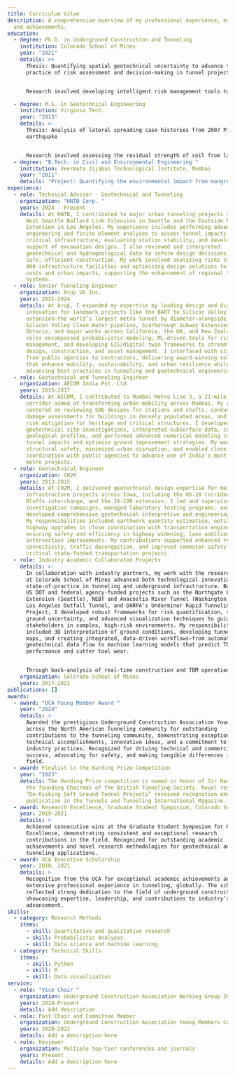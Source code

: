 ```yaml
---
title: Curriculum Vitae
description: A comprehensive overview of my professional experience, education,
  and achievements.
education:
  - degree: Ph.D. in Underground Construction and Tunneling
    institution: Colorado School of Mines
    year: "2021"
    details: >+
      Thesis: Quantifying spatial geotechnical uncertainty to advance the
      practice of risk assessment and decision-making in tunnel projects.


      Research involved developing intelligent risk management tools to improve knowledge of tunnel excavation environment and optimize decision-making for tunnel risk mitigation strategies.

  - degree: M.S. in Geotechnical Engineering
    institution: Virginia Tech.
    year: "2013"
    details: >-
      Thesis: Analysis of lateral spreading case histories from 2007 Pisco, Peru
      earthquake


      Research involved assessing the residual strength of soil from lateral spreading and strategies to enhance resilience against similar geotechnical hazards.
  - degree: "B.Tech. in Civil and Environmental Engineering "
    institution: Veermata Jijabai Technological Institute, Mumbai
    year: "2011"
    details: "Project: Quantifying the environmental impact from mangroves"
experience:
  - role: Technical Advisor - Geotechnical and Tunneling
    organization: "HNTB Corp. "
    years: 2024 - Present
    details: At HNTB, I contributed to major urban tunneling projects such as the
      West Seattle Ballard Link Extension in Seattle and the Eastside Phase 2
      Extension in Los Angeles. My experience includes performing advanced
      engineering and finite element analyses to assess tunnel impacts on
      critical infrastructure, evaluating station stability, and developing
      support of excavation designs. I also reviewed and interpreted
      geotechnical and hydrogeological data to inform design decisions, ensuring
      safe, efficient construction. My work involved analyzing risks to nearly
      800 infrastructure facilities and optimizing design solutions to minimize
      costs and urban impacts, supporting the enhancement of regional transit
      systems.
  - role: Senior Tunneling Engineer
    organization: Arup US Inc.
    years: 2021-2024
    details: At Arup, I expanded my expertise by leading design and digital
      innovation for landmark projects like the BART to Silicon Valley
      extension—the world’s largest metro tunnel by diameter—alongside the
      Silicon Valley Clean Water pipeline, Scarborough Subway Extension in
      Ontario, and major works across California, the UK, and New Zealand. My
      roles encompassed probabilistic modeling, ML-driven tools for risk
      management, and developing GIS/digital twin frameworks to streamline
      design, construction, and asset management. I interfaced with stakeholders
      from public agencies to contractors, delivering award-winning solutions
      that enhance mobility, sustainability, and urban resilience while
      advancing best practices in tunneling and geotechnical engineering.
  - role: Geotechnical and Tunneling Engineer
    organization: AECOM India Pvt. Ltd.
    years: 2015-2017
    details: At AECOM, I contributed to Mumbai Metro Line 3, a 21-mile underground
      corridor aimed at transforming urban mobility across Mumbai. My role
      centered on reviewing SOE designs for stations and shafts, conducting
      damage assessments for buildings in densely populated areas, and devising
      risk mitigation for heritage and critical structures. I developed
      geotechnical site investigations, interpreted subsurface data, created
      geological profiles, and performed advanced numerical modeling to assess
      tunnel impacts and optimize ground improvement strategies. My work ensured
      structural safety, minimized urban disruption, and enabled close
      coordination with public agencies to advance one of India’s most complex
      metro projects.
  - role: Geotechnical Engineer
    organization: CH2M
    years: 2013-2015
    details: At CH2M, I delivered geotechnical design expertise for major highway
      infrastructure projects across Iowa, including the US-20 corridor, Council
      Bluffs interchange, and the IA-100 extension. I led and supervised site
      investigation campaigns, managed laboratory testing programs, and
      developed comprehensive geotechnical interpretive and engineering reports.
      My responsibilities included earthwork quantity estimation, optimizing
      highway upgrades in close coordination with transportation engineers, and
      ensuring safety and efficiency in highway widening, lane additions, and
      intersection improvements. My contributions supported enhanced regional
      connectivity, traffic decongestion, and improved commuter safety for
      critical state-funded transportation projects.
  - role: Industry Academic Collaborated Projects
    details: >-
      In collaboration with industry partners, my work with the research group
      at Colorado School of Mines advanced both technological innovation and the
      state-of-practice in tunneling and underground infrastructure. Building on
      US DOT and federal agency-funded projects such as the Northgate Link
      Extension (Seattle), NEBT and Anacostia River Tunnel (Washington, D.C.),
      Los Angeles Outfall Tunnel, and DARPA’s Underminer Rapid Tunneling
      Project, I developed robust frameworks for risk quantification, spatial
      ground uncertainty, and advanced visualization techniques to guide
      stakeholders in complex, high-risk environments. My responsibilities
      included 3D interpretation of ground conditions, developing tunnel risk
      maps, and creating integrated, data-driven workflows—from automating
      geotechnical data flow to machine learning models that predict TBM
      performance and cutter tool wear.


      Through back-analysis of real-time construction and TBM operational data, I helped validate design assumptions and inform construction decision-making, ensuring proactive risk mitigation. My digital innovation work encompassed developing methodologies for integrating geostatistical predictions and geotechnical risk visualization into project planning, and designing site investigation strategies optimized for uncertainty and value. This collaboration not only delivered cutting-edge technical solutions to major infrastructure challenges, but also fostered vital knowledge transfer between academia and the tunneling industry, accelerating the application of research to real-world engineering practice.
    organization: Colorado School of Mines
    years: 2017-2021
publications: []
awards:
  - award: "UCA Young Member Award "
    year: "2024"
    details: >
      Awarded the prestigious Underground Construction Association Young Member
      across the North American Tunneling community for outstanding
      contributions to the tunneling community, demonstrating exceptional
      technical accomplishments, innovative ideas, and a commitment to improving
      industry practices. Recognized for driving technical and commercial
      success, advocating for safety, and making tangible differences in the
      field.
  - award: Finalist in the Harding Prize Competition
    year: "2023"
    details: The Harding Prize competition is named in honor of Sir Harold Harding,
      the founding Chairman of the British Tunneling Society. Novel research on
      “De-Risking Soft Ground Tunnel Projects” received recognition and a
      publication in the Tunnels and Tunneling International Magazine.
  - award: Research Excellence, Graduate Student Symposium, Colorado School of Mines
    year: 2019-2021
    details: >
      Achieved consecutive wins at the Graduate Student Symposium for Research
      Excellence, demonstrating consistent and exceptional research
      contributions in the field. Recognized for outstanding academic
      achievements and novel research methodologies for geotechnical and
      tunneling applications.
  - award: UCA Executive Scholarship
    year: 2018, 2021
    details: >
      Recognition from the UCA for exceptional academic achievements and
      extensive professional experience in tunneling, globally. The scholarship
      reflected strong dedication to the field of underground construction
      showcasing expertise, leadership, and contributions to industry’s
      advancement.
skills:
  - category: Research Methods
    items:
      - skill: Quantitative and qualitative research
      - skill: Probabilistic Analyses
      - skill: Data science and machine learning
  - category: Technical Skills
    items:
      - skill: Python
      - skill: R
      - skill: Data visualization
service:
  - role: "Vice Chair "
    organization: Underground Construction Association Working Group 20
    years: 2024-Present
    details: Add description
  - role: Past Chair and Committee Member
    organization: Underground Construction Association Young Members Committee
    years: 2020-2022
    details: Add a description here
  - role: Reviewer
    organization: Multiple top-tier conferences and journals
    years: Present
    details: Add a description here
---
```

